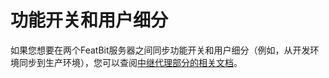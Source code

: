 
# 功能开关和用户细分

如果您想要在两个FeatBit服务器之间同步功能开关和用户细分（例如，从开发环境同步到生产环境），您可以查阅[中继代理部分的相关文档](../relay-proxy/relay-proxy.md)。

